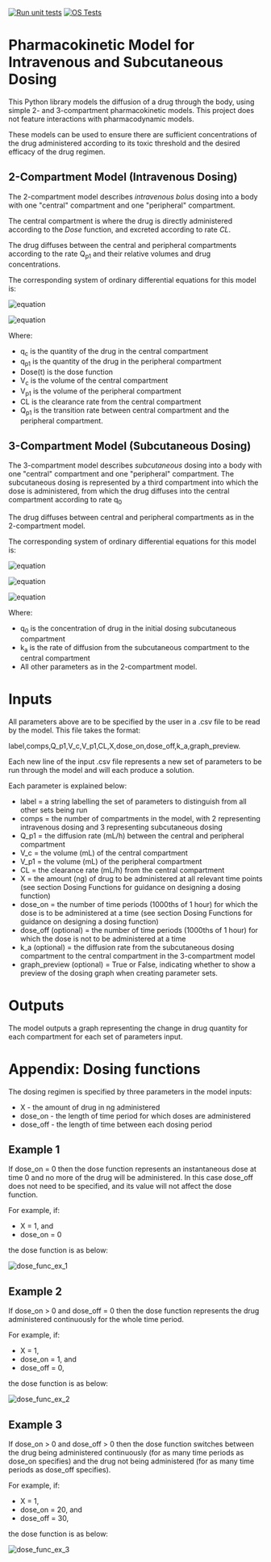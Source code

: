 [![Run unit tests](https://github.com/ian-mcfarlane/pk-modelling/actions/workflows/python-unit-tests.yml/badge.svg)](https://github.com/ian-mcfarlane/pk-modelling/actions/workflows/python-unit-tests.yml)
[![OS Tests](https://github.com/ian-mcfarlane/pk-modelling/actions/workflows/OS-tests.yml/badge.svg)](https://github.com/ian-mcfarlane/pk-modelling/actions/workflows/OS-tests.yml)

# Pharmacokinetic Model for Intravenous and Subcutaneous Dosing
This Python library models the diffusion of a drug through the body, using simple 2- and 3-compartment pharmacokinetic models. This project does not feature interactions with pharmacodynamic models.

These models can be used to ensure there are sufficient concentrations of the drug administered according to its toxic threshold and the desired efficacy of the drug regimen.
## 2-Compartment Model (Intravenous Dosing)
The 2-compartment model describes _intravenous bolus_ dosing into a body with one "central" compartment and one "peripheral" compartment.

The central compartment is where the drug is directly administered according to the _Dose_ function, and excreted according to rate _CL_.

The drug diffuses between the central and peripheral compartments according to the rate Q<sub>p1</sub> and their relative volumes and drug concentrations.

The corresponding system of ordinary differential equations for this model is:

![equation](https://latex.codecogs.com/svg.latex?\frac{dq_c}{dt}&space;=&space;\text{Dose}(t)&space;-&space;\frac{q_c}{V_c}&space;CL&space;-&space;Q_{p1}&space;\left&space;(&space;\frac{q_c}{V_c}&space;-&space;\frac{q_{p1}}{V_{p1}}&space;\right&space;),)

![equation](https://latex.codecogs.com/svg.latex?\frac{dq_{p1}}{dt}&space;=&space;Q_{p1}&space;\left&space;(&space;\frac{q_c}{V_c}&space;-&space;\frac{q_{p1}}{V_{p1}}&space;\right&space;).)

Where:
* q<sub>c</sub> is the quantity of the drug in the central compartment
* q<sub>p1</sub> is the quantity of the drug in the peripheral compartment
* Dose(t) is the dose function
* V<sub>c</sub> is the volume of the central compartment
* V<sub>p1</sub> is the volume of the peripheral compartment
* CL is the clearance rate from the central compartment
* Q<sub>p1</sub> is the transition rate between central compartment and the peripheral compartment.


## 3-Compartment Model (Subcutaneous Dosing)
The 3-compartment model describes _subcutaneous_ dosing into a body with one "central" compartment and one "peripheral" compartment. The subcutaneous dosing is represented by a third compartment into which the dose is administered, from which the drug diffuses into the central compartment according to rate q<sub>0</sub>

The drug diffuses between central and peripheral compartments as in the 2-compartment model.

The corresponding system of ordinary differential equations for this model is:

![equation](https://latex.codecogs.com/svg.latex?\frac{dq_0}{dt}&space;=&space;\text{Dose}(t)&space;-&space;k_a&space;q_0,)

![equation](https://latex.codecogs.com/svg.latex?\frac{dq_c}{dt}&space;=&space;k_a&space;q_0&space;-&space;\frac{q_c}{V_c}&space;CL&space;-&space;Q_{p1}&space;\left&space;(&space;\frac{q_c}{V_c}&space;-&space;\frac{q_{p1}}{V_{p1}}&space;\right&space;),)

![equation](https://latex.codecogs.com/svg.latex?\frac{dq_{p1}}{dt}&space;=&space;Q_{p1}&space;\left&space;(&space;\frac{q_c}{V_c}&space;-&space;\frac{q_{p1}}{V_{p1}}&space;\right&space;),)

Where:
* q<sub>0</sub> is the concentration of drug in the initial dosing subcutaneous compartment
* k<sub>a</sub> is the rate of diffusion from the subcutaneous compartment to the central compartment
* All other parameters as in the 2-compartment model.

# Inputs
All parameters above are to be specified by the user in a .csv file to be read by the model. This file takes the format:

label,comps,Q_p1,V_c,V_p1,CL,X,dose_on,dose_off,k_a,graph_preview.

Each new line of the input .csv file represents a new set of parameters to be run through the model and will each produce a solution.

Each parameter is explained below:
* label = a string labelling the set of parameters to distinguish from all other sets being run
* comps = the number of compartments in the model, with 2 representing intravenous dosing and 3 representing subcutaneous dosing
* Q_p1 = the diffusion rate (mL/h) between the central and peripheral compartment
* V_c = the volume (mL) of the central compartment
* V_p1 = the volume (mL) of the peripheral compartment
* CL = the clearance rate (mL/h) from the central compartment
* X = the amount (ng) of drug to be administered at all relevant time points (see section Dosing Functions for guidance on designing a dosing function)
* dose_on = the number of time periods (1000ths of 1 hour) for which the dose is to be administered at a time (see section Dosing Functions for guidance on designing a dosing function)
* dose_off (optional) = the number of time periods (1000ths of 1 hour) for which the dose is not to be administered at a time
* k_a (optional) = the diffusion rate from the subcutaneous dosing compartment to the central compartment in the 3-compartment model
* graph_preview (optional) = True or False, indicating whether to show a preview of the dosing graph when creating parameter sets.

# Outputs
The model outputs a graph representing the change in drug quantity for each compartment for each set of parameters input.

# Appendix: Dosing functions
The dosing regimen is specified by three parameters in the model inputs:

* X - the amount of drug in ng administered
* dose_on - the length of time period for which doses are administered
* dose_off - the length of time between each dosing period

## Example 1
If dose_on = 0 then the dose function represents an instantaneous dose at time 0 and no more of the drug will be administered. In this case dose_off does not need to be specified, and its value will not affect the dose function.

For example, if:
* X = 1, and
* dose_on = 0

the dose function is as below:

![dose_func_ex_1](https://user-images.githubusercontent.com/92573875/138295265-3b09fd00-9449-4bde-a89b-2c4818f6fdc4.png)

## Example 2
If dose_on > 0 and dose_off = 0 then the dose function represents the drug administered continuously for the whole time period.

For example, if:
* X = 1,
* dose_on = 1, and
* dose_off = 0,

the dose function is as below:

![dose_func_ex_2](https://user-images.githubusercontent.com/92573875/138295334-ef1647af-71d2-475b-be27-367cae08faf6.png)
## Example 3
If dose_on > 0 and dose_off > 0 then the dose function switches between the drug being administered continuously (for as many time periods as dose_on specifies) and the drug not being administered (for as many time periods as dose_off specifies).

For example, if:
* X = 1,
* dose_on = 20, and
* dose_off = 30,

the dose function is as below:

![dose_func_ex_3](https://user-images.githubusercontent.com/92573875/138295483-69d58f80-8fce-4aaf-a26a-2e6d1ab5f769.png)